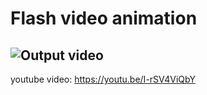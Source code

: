 # Flash video animation
![Output video](https://github.com/ivmsflash/flash_animation/blob/main/anim.gif)
---
youtube video: https://youtu.be/I-rSV4ViQbY
